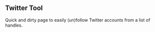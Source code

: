 ## Twitter Tool ##
Quick and dirty page to easily (un)follow Twitter accounts from a list of handles.
